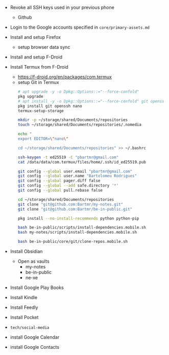 - Revoke all SSH keys used in your previous phone
  - Github

- Login to the Google accounts specified in `core/primary-assets.md`
- Install and setup Firefox
  - setup browser data sync
- Install and setup F-Droid
- Install Termux from F-Droid
  - https://f-droid.org/en/packages/com.termux
  - setup Git in Termux
    ```bash
    # apt upgrade -y -o Dpkg::Options::="--force-confold"
    pkg upgrade
    # apt install -y -o Dpkg::Options::="--force-confold" git openssh nano
    pkg install git openssh nano
    termux-setup-storage

    mkdir -p ~/storage/shared/Documents/repositories
    touch ~/storage/shared/Documents/repositories/.nomedia

    echo "
    export EDITOR=\"nano\"

    cd ~/storage/shared/Documents/repositories" >> ~/.bashrc

    ssh-keygen -t ed25519 -C "pbartmr@gmail.com"
    cat /data/data/com.termux/files/home/.ssh/id_ed25519.pub
    
    git config --global user.email "pbartmr@gmail.com"
    git config --global user.name "Bartolomeu Rodrigues"
    git config --global pager.diff false
    git config --global --add safe.directory '*'
    git config --global pull.rebase false

    cd ~/storage/shared/Documents/repositories
    git clone "git@github.com:Bartmr/my-notes.git"
    git clone "git@github.com:Bartmr/be-in-public.git"

    pkg install --no-install-recommends python python-pip
    
    bash be-in-public/scripts/install-dependencies.mobile.sh
    bash my-notes/scripts/install-dependencies.mobile.sh

    bash be-in-public/core/git/clone-repos.mobile.sh
    ```
    
- Install Obsidian
  - Open as vaults
    - my-notes
    - be-in-public
    - ne-xe
- Install Google Play Books
- Install Kindle
- Install Feedly
- Install Pocket
- `tech/social-media`
- install Google Calendar 
- install Google Contacts 
